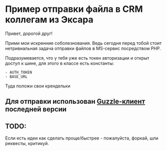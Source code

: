 # Пример отправки файла в CRM коллегам из Эксара
Привет, дорогой друг!
 
Прими мои искренние соболезнования. Ведь сегодня перед тобой стоит нетривиальная задача отправки файлов в MS-сервис посредством PHP.

Подразумевается, что у тебя уже есть токен авторизации и открыт доступ к шине, для этого в классе есть константы:

    - AUTH_TOKEN
    - BASE_URL

Туда положи свои крендельки 

## Для отправки использован [Guzzle-клиент](https://github.com/guzzle/guzzle) последней версии
    
## TODO:
Если есть идеи как сделать проще/быстрее - пожалуйста, форкай, шли реквесты, критикуй.